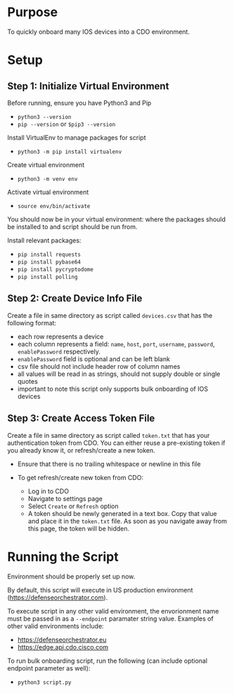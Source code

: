 # Purpose
To quickly onboard many IOS devices into a CDO environment.

# Setup
## Step 1: Initialize Virtual Environment
Before running, ensure you have Python3 and Pip
- `python3 --version`
- `pip --version` or `$pip3 --version`

Install VirtualEnv to manage packages for script
- `python3 -m pip install virtualenv`

Create virtual environment
-  `python3 -m venv env`

Activate virtual environment
-  `source env/bin/activate`

You should now be in your virtual environment: where the packages should be
installed to and script should be run from.

Install relevant packages:
- `pip install requests`
- `pip install pybase64`
- `pip install pycryptodome`
- `pip install polling`

## Step 2: Create Device Info File
Create a file in same directory as script called `devices.csv` that has the following format:
- each row represents a device
- each column represents a field: `name`, `host`, `port`, `username`, `password`, `enablePassword` respectively.
- `enablePassword` field is optional and can be left blank
- csv file should not include header row of column names
- all values will be read in as strings, should not supply double or single quotes
- important to note this script only supports bulk onboarding of IOS devices

## Step 3: Create Access Token File
Create a file in same directory as script called `token.txt` that has your authentication token from CDO. You can either reuse a
pre-existing token if you already know it, or refresh/create a new token. 
- Ensure that there is no trailing whitespace or newline in this file

- To get refresh/create new token from CDO:
    - Log in to CDO
    - Navigate to settings page
    - Select `Create` or `Refresh` option
    - A token should be newly generated in a text box. Copy that value and place it in the `token.txt` file. As
    soon as you navigate away from this page, the token will be hidden. 

# Running the Script
Environment should be properly set up now.

By default, this script will execute in US production environment (https://defenseorchestrator.com). 

To execute script in any other valid environment, the envorionment name must be passed in as a `--endpoint` paramater string value. Examples of other valid environments include: 
- https://defenseorchestrator.eu
- https://edge.apj.cdo.cisco.com

To run bulk onboarding script, run the following (can include optional endpoint parameter as well): 
- `python3 script.py`
